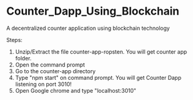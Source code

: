 # Counter_Dapp_Using_Blockchain
A decentralized counter application using blockchain technology

Steps:
1. Unzip/Extract the file counter-app-ropsten. You will get counter app folder.
2. Open the command prompt
3. Go to the counter-app directory
4. Type "npm start" on command prompt. You will get Counter Dapp listening on port 3010!
5. Open Google chrome and type "localhost:3010"
